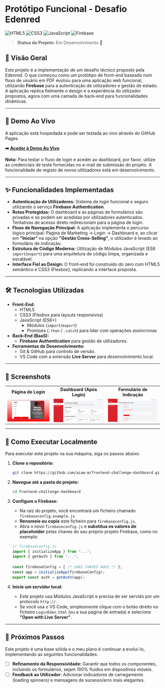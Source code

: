 # Protótipo Funcional - Desafio Edenred

![HTML5](https://img.shields.io/badge/HTML5-E34F26?style=for-the-badge&logo=html5&logoColor=white)
![CSS3](https://img.shields.io/badge/CSS3-1572B6?style=for-the-badge&logo=css3&logoColor=white)
![JavaScript](https://img.shields.io/badge/JavaScript-F7DF1E?style=for-the-badge&logo=javascript&logoColor=black)
![Firebase](https://img.shields.io/badge/Firebase-FFCA28?style=for-the-badge&logo=firebase&logoColor=black)

> **Status do Projeto:** Em Desenvolvimento 🚀

## 📜 Visão Geral

Este projeto é a implementação de um desafio técnico proposto pela Edenred. O que começou como um protótipo de front-end baseado num fluxo de usuário em PDF evoluiu para uma aplicação web funcional, utilizando **Firebase** para a autenticação de utilizadores e gestão de estado. A aplicação replica fielmente o design e a experiência do utilizador propostos, agora com uma camada de back-end para funcionalidades dinâmicas.

---

## 🚀 Demo Ao Vivo

A aplicação está hospedada e pode ser testada ao vivo através do GitHub Pages.

**➡️ [Aceder à Demo Ao Vivo](https://aiam-m.github.io/frontend-challenge-dashboard/)**

**Nota:** Para testar o fluxo de login e aceder ao dashboard, por favor, utilize as credenciais de teste fornecidas no e-mail de submissão do projeto. A funcionalidade de registo de novos utilizadores está em desenvolvimento.

---

## ✨ Funcionalidades Implementadas

- **Autenticação de Utilizadores:** Sistema de login funcional e seguro utilizando o serviço **Firebase Authentication**.
- **Rotas Protegidas:** O dashboard e as páginas de formulários são privadas e só podem ser acedidas por utilizadores autenticados. Tentativas de acesso direto redirecionam para a página de login.
- **Fluxo de Navegação Principal:** A aplicação implementa o percurso lógico principal: Página de Marketing → Login → Dashboard e, ao clicar em **"Iniciar"** na opção **"Gestão Cross-Selling"**, o utilizador é levado ao formulário de indicação.
- **Estrutura de Código Moderna:** Utilização de Módulos JavaScript (ES6 `import`/`export`) para uma arquitetura de código limpa, organizada e escalável.
- **Interface Fiel ao Design:** O front-end foi construído do zero com HTML5 semântico e CSS3 (Flexbox), replicando a interface proposta.

---

## 🛠️ Tecnologias Utilizadas

- **Front-End:**
  - HTML5
  - CSS3 (Flexbox para layouts responsivos)
  - JavaScript (ES6+)
    - Módulos (`import`/`export`)
    - Promises (`.then` / `.catch`) para lidar com operações assíncronas
- **Back-End (BaaS):**
  - **Firebase Authentication** para gestão de utilizadores.
- **Ferramentas de Desenvolvimento:**
  - Git & GitHub para controlo de versão.
  - VS Code com a extensão **Live Server** para desenvolvimento local.

---

## 📸 Screenshots

<table>
  <tr>
    <td align="center"><strong>Página de Login</strong></td>
    <td align="center"><strong>Dashboard (Após Login)</strong></td>
    <td align="center"><strong>Formulário de Indicação</strong></td>
  </tr>
  <tr>
    <td><img src="./Imagens/Print-git-eden/login.png" alt="Tela de Login da aplicação"></td>
    <td><img src="./Imagens/Print-git-eden/dashboard.png" alt="Dashboard principal da aplicação"></td>
    <td><img src="./Imagens/Print-git-eden/indicacao.png" alt="Indicação de clientes"></td>
  </tr>
</table>

---

## 📖 Como Executar Localmente

Para executar este projeto na sua máquina, siga os passos abaixo:

1.  **Clone o repositório:**
    ```sh
    git clone https://github.com/aiam-m/frontend-challenge-dashboard.git
    ```

2.  **Navegue até a pasta do projeto:**
    ```sh
    cd frontend-challenge-dashboard
    ```

3.  **Configure o Firebase:**
    -   Na raiz do projeto, você encontrará um ficheiro chamado `firebaseconfig.example.js`.
    -   **Renomeie ou copie** este ficheiro para `firebaseconfig.js`.
    -   Abra o novo `firebaseconfig.js` e **substitua os valores de placeholder** pelas chaves do seu próprio projeto Firebase, como no exemplo:
    ```javascript
    // firebaseconfig.js
    import { initializeApp } from "...";
    import { getAuth } from "...";
    
    const firebaseConfig = { /* SUAS CHAVES AQUI */ };
    const app = initializeApp(firebaseConfig);
    export const auth = getAuth(app);
    ```

4.  **Inicie um servidor local:**
    -   Este projeto usa Módulos JavaScript e precisa de ser servido por um protocolo `http://`.
    -   Se você usa o VS Code, simplesmente clique com o botão direito no ficheiro `LoginEden.html` (ou a sua página de entrada) e selecione **"Open with Live Server"**.

---

## 🎯 Próximos Passos

Este projeto é uma base sólida e o meu plano é continuar a evoluí-lo, implementando as seguintes funcionalidades:
- [ ] **Refinamento da Responsividade:** Garantir que todos os componentes, incluindo os formulários, sejam 100% fluidos em dispositivos móveis.
- [ ] **Feedback ao Utilizador:** Adicionar indicadores de carregamento (loading spinners) e mensagens de sucesso/erro mais elegantes.
